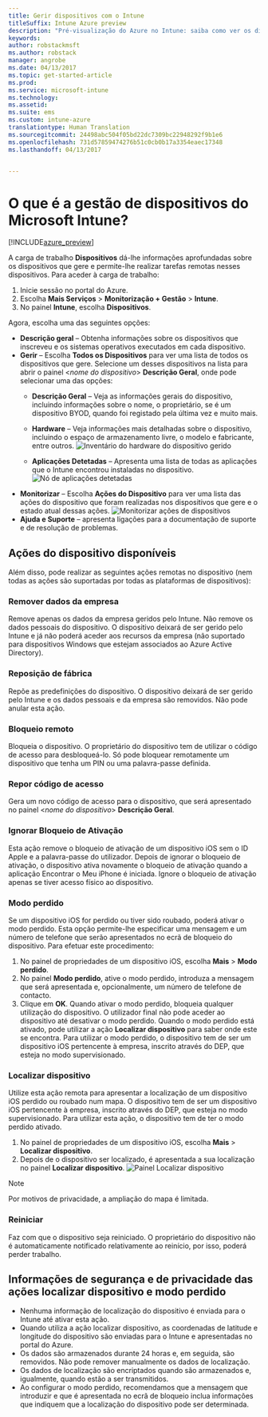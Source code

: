 ```yaml
---
title: Gerir dispositivos com o Intune
titleSuffix: Intune Azure preview
description: "Pré-visualização do Azure no Intune: saiba como ver os dispositivos que gere com o Intune e como desempenhar várias operações neles."
keywords: 
author: robstackmsft
ms.author: robstack
manager: angrobe
ms.date: 04/13/2017
ms.topic: get-started-article
ms.prod: 
ms.service: microsoft-intune
ms.technology: 
ms.assetid: 
ms.suite: ems
ms.custom: intune-azure
translationtype: Human Translation
ms.sourcegitcommit: 24498abc504f05bd22dc7309bc22948292f9b1e6
ms.openlocfilehash: 731d57859474276b51c0cb0b17a3354eaec17348
ms.lasthandoff: 04/13/2017


---
```


# <a name="what-is-microsoft-intune-device-management"></a>O que é a gestão de dispositivos do Microsoft Intune? 


[!INCLUDE[azure_preview](../includes/azure_preview.md)]

A carga de trabalho **Dispositivos** dá-lhe informações aprofundadas sobre os dispositivos que gere e permite-lhe realizar tarefas remotas nesses dispositivos. Para aceder à carga de trabalho:

1. Inicie sessão no portal do Azure.
2. Escolha **Mais Serviços** > **Monitorização + Gestão** > **Intune**.
3. No painel **Intune**, escolha **Dispositivos**.

Agora, escolha uma das seguintes opções:

- **Descrição geral** – Obtenha informações sobre os dispositivos que inscreveu e os sistemas operativos executados em cada dispositivo.
- **Gerir** – Escolha **Todos os Dispositivos** para ver uma lista de todos os dispositivos que gere.
    Selecione um desses dispositivos na lista para abrir o painel <*nome do dispositivo*> **Descrição Geral**, onde pode selecionar uma das opções:
    - **Descrição Geral** – Veja as informações gerais do dispositivo, incluindo informações sobre o nome, o proprietário, se é um dispositivo BYOD, quando foi registado pela última vez e muito mais. 
                
    - **Hardware** – Veja informações mais detalhadas sobre o dispositivo, incluindo o espaço de armazenamento livre, o modelo e fabricante, entre outros.
    ![Inventário do hardware do dispositivo gerido](./media/hardware-inventory.png)
    - **Aplicações Detetadas** – Apresenta uma lista de todas as aplicações que o Intune encontrou instaladas no dispositivo.
    ![Nó de aplicações detetadas](./media/detected-applications.png)
- **Monitorizar** – Escolha **Ações do Dispositivo** para ver uma lista das ações do dispositivo que foram realizadas nos dispositivos que gere e o estado atual dessas ações.
![Monitorizar ações de dispositivos](./media/monitor-device-actions.png)
- **Ajuda e Suporte** – apresenta ligações para a documentação de suporte e de resolução de problemas.

## <a name="available-device-actions"></a>Ações do dispositivo disponíveis

Além disso, pode realizar as seguintes ações remotas no dispositivo (nem todas as ações são suportadas por todas as plataformas de dispositivos):

### <a name="remove-company-data"></a>**Remover dados da empresa**
Remove apenas os dados da empresa geridos pelo Intune. Não remove os dados pessoais do dispositivo. O dispositivo deixará de ser gerido pelo Intune e já não poderá aceder aos recursos da empresa (não suportado para dispositivos Windows que estejam associados ao Azure Active Directory).

### <a name="factory-reset"></a>**Reposição de fábrica**
Repõe as predefinições do dispositivo. O dispositivo deixará de ser gerido pelo Intune e os dados pessoais e da empresa são removidos. Não pode anular esta ação.

### <a name="remote-lock"></a>**Bloqueio remoto**
Bloqueia o dispositivo. O proprietário do dispositivo tem de utilizar o código de acesso para desbloqueá-lo. Só pode bloquear remotamente um dispositivo que tenha um PIN ou uma palavra-passe definida.

### <a name="reset-passcode"></a>**Repor código de acesso**
Gera um novo código de acesso para o dispositivo, que será apresentado no painel <*nome do dispositivo*> **Descrição Geral**.

### <a name="bypass-activation-lock"></a>**Ignorar Bloqueio de Ativação**
Esta ação remove o bloqueio de ativação de um dispositivo iOS sem o ID Apple e a palavra-passe do utilizador. Depois de ignorar o bloqueio de ativação, o dispositivo ativa novamente o bloqueio de ativação quando a aplicação Encontrar o Meu iPhone é iniciada. Ignore o bloqueio de ativação apenas se tiver acesso físico ao dispositivo.

### <a name="lost-mode"></a>**Modo perdido**
Se um dispositivo iOS for perdido ou tiver sido roubado, poderá ativar o modo perdido. Esta opção permite-lhe especificar uma mensagem e um número de telefone que serão apresentados no ecrã de bloqueio do dispositivo. Para efetuar este procedimento:
1.    No painel de propriedades de um dispositivo iOS, escolha **Mais** > **Modo perdido**.
2.    No painel **Modo perdido**, ative o modo perdido, introduza a mensagem que será apresentada e, opcionalmente, um número de telefone de contacto.
3.    Clique em **OK**.
Quando ativar o modo perdido, bloqueia qualquer utilização do dispositivo. O utilizador final não pode aceder ao dispositivo até desativar o modo perdido. Quando o modo perdido está ativado, pode utilizar a ação **Localizar dispositivo** para saber onde este se encontra.
Para utilizar o modo perdido, o dispositivo tem de ser um dispositivo iOS pertencente à empresa, inscrito através do DEP, que esteja no modo supervisionado.

### <a name="locate-device"></a>**Localizar dispositivo**
Utilize esta ação remota para apresentar a localização de um dispositivo iOS perdido ou roubado num mapa. O dispositivo tem de ser um dispositivo iOS pertencente à empresa, inscrito através do DEP, que esteja no modo supervisionado. Para utilizar esta ação, o dispositivo tem de ter o modo perdido ativado.
1.    No painel de propriedades de um dispositivo iOS, escolha **Mais** > **Localizar dispositivo**.
2.    Depois de o dispositivo ser localizado, é apresentada a sua localização no painel **Localizar dispositivo**. 
    ![Painel Localizar dispositivo](./media/locate-device.png)

>[!NOTE]
>Por motivos de privacidade, a ampliação do mapa é limitada.

### <a name="restart"></a>**Reiniciar**
Faz com que o dispositivo seja reiniciado. O proprietário do dispositivo não é automaticamente notificado relativamente ao reinício, por isso, poderá perder trabalho.


## <a name="security-and-privacy-information-for-the-lost-mode-and-locate-device-actions"></a>Informações de segurança e de privacidade das ações localizar dispositivo e modo perdido
- Nenhuma informação de localização do dispositivo é enviada para o Intune até ativar esta ação.
- Quando utiliza a ação localizar dispositivo, as coordenadas de latitude e longitude do dispositivo são enviadas para o Intune e apresentadas no portal do Azure.
- Os dados são armazenados durante 24 horas e, em seguida, são removidos. Não pode remover manualmente os dados de localização.
- Os dados de localização são encriptados quando são armazenados e, igualmente, quando estão a ser transmitidos.
- Ao configurar o modo perdido, recomendamos que a mensagem que introduzir e que é apresentada no ecrã de bloqueio inclua informações que indiquem que a localização do dispositivo pode ser determinada.

